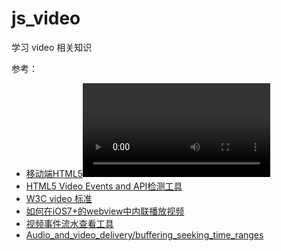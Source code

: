 # js_video
学习 video 相关知识

参考：

- [移动端HTML5<video>视频播放优化实践](http://www.xuanfengge.com/html5-video-play.html)
- [HTML5 Video Events and API检测工具](http://www.w3.org/2010/05/video/mediaevents.html)
- [W3C video 标准](http://www.w3.org/TR/html5/embedded-content-0.html#the-video-element)
- [如何在iOS7+的webview中内联播放视频](http://darktalker.com/2014/play-video-inline-iphone-ios7)
- [视频事件流水查看工具](http://z.weishi.qq.com/app/video.html)
- [Audio_and_video_delivery/buffering_seeking_time_ranges](https://developer.mozilla.org/en-US/Apps/Fundamentals/Audio_and_video_delivery/buffering_seeking_time_ranges)
